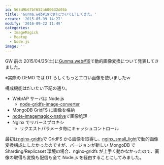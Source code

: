 ```yaml
---
id: 563d9b67bf652a600632d05b
title: 'Gunma.web#19でDTについてLTしてきた。'
create: '2015-05-09 14:27'
modify: '2016-09-22 11:49'
categories:
  - ImageMagick
  - Meetup
  - Node.js
image: ''
---
```


GW 前の 2015/04/25(土)に[Gunma.web#19](https://gunmaweb.doorkeeper.jp/events/22312)で動的画像変換について発表してきました。

<div style="max-width:500px">
<script async class="speakerdeck-embed" data-id="12e288671075405993a626594f5be211" data-ratio="1.33333333333333" src="//speakerdeck.com/assets/embed.js"></script>
</div>

※実際の DEMO では DT らしくもっとエロい画像を使いましたｗ

<!-- more -->

構成機能はだいたい下記の通り。

- Web/AP サーバは Node.js
  - [node-gridfs-image-converter](https://github.com/YuG1224/node-gridfs-image-converter)
- MongoDB GridFS に画像を格納
- [node-imagemagick-native](https://github.com/mash/node-imagemagick-native)で画像処理
- Nginx でリバースプロキシ
  - リクエストパラメータ毎にキャッシュコントロール

最初は[nginx-gridfs](https://github.com/mdirolf/nginx-gridfs)で GridFS から画像を取得し、[nginx_small_light](https://github.com/cubicdaiya/ngx_small_light)で動的画像変換構成にしたかったのですが、バージョンが新しい MongoDB で Sharding/Replicaset 環境の場合、nginx-gridfs が上手く動かなかったので、画像の取得も変換も配信も全て Node.js を経由することにしてみました。
